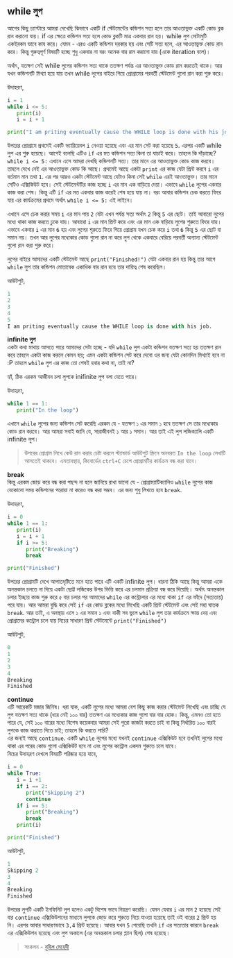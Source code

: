 ## while লুপ  

আগের কিছু চ্যাপ্টারে আমরা দেখেছি কিভাবে একটি if স্টেটমেন্টের কন্ডিশন সত্য হলে তার আওতাভুক্ত একটি কোড ব্লক রান করানো যায়। if এর ক্ষেত্রে কন্ডিশন সত্য হলে কোড ব্লকটি মাত্র একবার রান হয়। while লুপ মোটামুটি একইরকম ভাবে কায করে। যেমন - এরও একটি কন্ডিশন দরকার হয় এবং সেটি সত্য হলে, এর আওতাভুক্ত কোড রান করে। কিন্তু গুরুত্বপূর্ণ বিষয়টি হচ্ছে শুধু একবার না বরং অনেক বার রান করানো যায় (একে iteration বলে)।  

অর্থাৎ, যতক্ষণ সেই while লুপের কন্ডিশন সত্য থাকে ততক্ষণ পর্যন্ত এর আওতাভুক্ত কোড রান করতেই থাকে। আর যখন কন্ডিশনটি মিথ্যা হয়ে যায় তখন while লুপের বাইরে গিয়ে প্রোগ্রামের পরবর্তী স্টেটমেন্ট গুলো রান করা শুরু করে।  

উদাহরণ,

```python
i = 1
while i <= 5:
   print(i)
   i = i + 1

print("I am priting eventually cause the WHILE loop is done with his job.")
```

উপরের প্রোগ্রামে প্রথমেই একটি ভ্যারিয়েবল `i` নেওয়া হয়েছে এবং এর মান সেট করা হয়েছে `5`. এরপর একটি while লুপ এর শুরু হয়েছে। আগেই বলেছি এটিও  `if` এর মত কন্ডিশন সত্য কিনা তা যাচাই করে। তাহলে কি দাঁড়াচ্ছে? `while i <= 5:` এখানে এসে আমরা দেখছি কন্ডিশনটি সত্য। তার মানে এর আওতাভুক্ত কোড কাজ করবে। তাহলে দেখে নেই এর আওতাভুক্ত কোড কি আছে। প্রথমেই আছে একটা `print` এর কাজ যেটা প্রিন্ট করবে `i` এর বর্তমান মান তথা `1`. এর পর আরও একটা স্টেটমেন্ট আছে যেটাও কিনা সেই `while` এরই আওতাভুক্ত। তার মানে সেটিও এক্সিকিউট হবে। সেই স্টেটমেন্টটির কাজ হচ্ছে `i` এর মান এক বাড়িয়ে দেয়া। এভাবে `while` লুপের একবার কাজ করা শেষ। কিন্তু এটি `if` এর মত একবার কাজ করেই শেষ হয়ে যায় না। বরং আবার কন্ডিশন চেক করতে ফিরে যায় এর কার্যক্রমের প্রথমে অর্থাৎ `while i <= 5:` এই লাইনে।  

এখানে এসে চেক করার সময় `i` এর মান পায় `2` যেটা এখন পর্যন্ত সত্য অর্থাৎ `2` কিন্তু `5` এর ছোট। তাই আবারো লুপের মধ্যে থাকা কাজ করতে ঢুকে যায়। আবারো `i` এর মান প্রিন্ট করে এবং এর মান এক বাড়িয়ে লুপের শুরুতে ফিরে যায়। এভাবে একবার `i` এর মান `6` হয় এবং লুপের শুরুতে ফিরে গিয়ে প্রোগ্রাম যখন চেক করে `i` তথা `6` কিন্তু `5` এর ছোট বা সমান নয়। তখন আর লুপের মধ্যেকার কোড গুলো রান না করে লুপ থেকে একবারে বেরিয়ে পরবর্তী অন্যান্য স্টেটমেন্ট গুলো রান করা শুরু করে।    

লুপের বাইরে আমাদের একটি স্টেটমেন্ট আছে `print("Finished!")` যেটা একবার রান হয় কিন্তু তার আগে `while` লুপ তার কন্ডিশন মোতাবেক একাধিক বার রান হয়ে তার দায়িত্ব শেষ করেছিল।   

আউটপুট, 

```python
1
2
3
4
5
I am priting eventually cause the WHILE loop is done with his job.
```   

**infinite লুপ**   
একটা কথা মাথায় আসতে পারে আমাদের সেটা হচ্ছে - যদি `while` লুপ একটা কন্ডিশন যতক্ষণ সত্য হয় ততক্ষণ রান করে তাহলে একটা কাজ করলে কেমন হয়; এমন একটা কন্ডিশন সেট করে দেবো ওর জন্য যেটা কোনদিন মিথ্যাই হবে না :P তাহলে `while` লুপ এর কাজ তো শেষই হবার কথা না, তাই না? 

হ্যাঁ, ঠিক এরকম আজীবন চলা লুপকে inifinite লুপ বলা যেতে পারে। 

উদাহরণ, 

```python
while 1 == 1:
   print("In the loop")
```

এখানে `while` লুপের জন্য কন্ডিশন সেট করেছি এরকম যে - যতক্ষণ ১ এর সমান ১ হবে ততক্ষণ সে তার মধ্যেকার কোড রান করবে। আর আমরা সবাই জানি যে, সারাজীবনই ১ আর ১ সমান। আর তাই এই লুপ লজিক্যালি একটি infinite লুপ। 

> উপরের প্রোগ্রাম লিখে কেউ রান করার চেষ্টা করলে স্ট্যান্ডার্ড আউটপুট স্ক্রিনে অনবরত `In the loop` লেখাটি আসতেই থাকবে। এমতাবস্থায়, কিবোর্ডের `ctrl+C` চেপে প্রোগ্রামটির কার্যক্রম বন্ধ করা যাবে।   

**break**  
কিন্তু এরকম জোড় করে বন্ধ করা পছন্দ না হলে জানিয়ে রাখা ভালো যে - প্রোগ্রাম্যাটিক্যালিও `while` লুপের কাজ যেকোনো সময় কন্ডিশনের পরোয়া না করেও বন্ধ করা সম্ভব। এর জন্য শুধু লিখতে হবে `break`. 

উদাহরণ, 

```python
i = 0
while 1 == 1:
   print(i)
   i = i + 1
   if i >= 5:
      print("Breaking")
      break

print("Finished")
```  

উপরের প্রোগ্রামটি দেখে আপাতদৃষ্টিতে মনে হতে পারে এটি একটি infinite লুপ। ধারনা ঠিকি আছে কিন্তু আমরা একে অনন্তকাল চলতে না দিয়ে একটা ছোট্ট লজিকের উপর ভিত্তি করে এর চলমান প্রক্রিয়া বন্ধ করে দিয়েছি। অর্থাৎ অনন্তকাল চলার ইচ্ছায় কাজ শুরু করে ৫ বার চলার পর আমাদের `while` এর কন্ট্রোলার এর মধ্যে থাকা `if` এর ফাঁদে (সত্যতায়) পরে যায়। আর আমরা বুদ্ধি করে সেই `if` এর কোড ব্লকের মধ্যে লিখেছি একটি প্রিন্ট স্টেটমেন্ট এবং সেই মহা ঘাতক `break`. আর তাই, এ অবস্থায় এসে ১ এর সমান ১ এবং বাকী সব ভুলে `while` লুপ তার কার্যক্রমে ক্ষান্ত দেয় এবং প্রোগ্রামের কন্ট্রোল চলে যায় নিচের সাধারণ প্রিন্ট স্টেটমেন্টে `print("Finished")`

আউটপুট,

```python
0
1
2
3
4
Breaking
Finished
```

**continue**  
এটি আরেকটি মজার জিনিষ। ধরা যাক, একটি লুপের মধ্যে আমরা বেশ কিছু কাজ করার স্টেটমেন্ট লিখেছি এবং চাচ্ছি যে লুপ যতক্ষণ সত্য থাকে (ধরে নেই ১০০ বার) ততক্ষণ এর মধ্যেকার কাজ গুলো বার বার হোক। কিন্তু, এমনও তো হতে পারে যে, সেই ১০০ বারের মধ্যে বিশেষ কয়েকবার আমরা সেই পুরো কাজটা করতে চাই না কিন্তু নির্ধারিত ১০০ বারই লুপকে কাজ করাতে দিতে চাই; তাহলে কি করতে পারি?   
এর জন্যই আছে `continue`. একটি `while` লুপের মধ্যে যখনই `continue` এক্সিকিউট হবে তখনিই লুপের মধ্যে থাকা এর পরের কোড গুলো এক্সিকিউট হবে না এবং লুপের কন্ট্রোল একদম শুরুতে চলে যাবে।   
নিচের উদাহরণ দেখলে বিষয়টি পরিষ্কার হয়ে যাবে, 

```python
i = 0
while True:
   i = i +1
   if i == 2:
      print("Skipping 2")
      continue
   if i == 5:
      print("Breaking")
      break
   print(i)

print("Finished")
```  

আউটপুট, 

```python
1
Skipping 2
3
4
Breaking
Finished
```   

উপরের লুপটি একটি ইনফিনিট লুপ হলেও একটু বিশেষ ভাবে নিয়ন্ত্রণ করেছি। যেমন যেবার `i` এর মান `2` হয়েছে সেই বার `continue` এক্সিকিউশনের মাধ্যমে লুপকে জোড় করে শুরুতে নিয়ে যাওয়া হয়েছে তাই ওই বারের `2` প্রিন্ট হয় নি। এরপর আবার সাধারণভাবে `3,4` প্রিন্ট হয়েছে। আবার যখন `5` পেয়েছি তখনি `if` এর সত্যতার কারনে `break` এর এক্সিকিউশন হয়েছে এবং লুপ অকালে (এর অনন্তকাল চলার প্ল্যান ছিল) শেষ হয়েছে।   

>  সংকলন - [নুহিল মেহেদী](https://nuhil.net)

